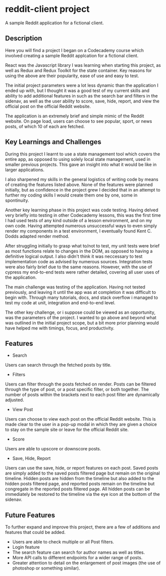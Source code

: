 # reddit-client project

A sample Reddit application for a fictional client.

## Description

Here you will find a project I began on a Codecademy course which involved creating a sample Reddit applcation for a fictional client.

React was the Javascript library I was learning when starting this project, as well as Redux and Redux Toolkit for the state container. Key reasons for using the above are their popularity, ease of use and easy to test.

The initial project parameters were a lot less dynamic than the application I ended up with, but I thought it was a good test of my current skills and ability to add additional features in such as the search bar and filters in the sidenav, as well as the user ability to score, save, hide, report, and view the official post on the official Reddit website.

The application is an extremely brief and simple mimic of the Reddit website. On page load, users can choose to see popular, sport, or news posts, of which 10 of each are fetched.

## Key Learnings and Challenges

During this project I learnt to use a state management tool which covers the entire app, as opposed to using solely local state management, used in smaller previous projects. This gave an insight into what it would be like in larger applications.

I also sharpened my skills in the general logistics of writing code by means of creating the features listed above. None of the features were planned initially, but as confidence in the project grew I decided that in an attempt to further my coding skills I would create them one by one, some in spontinuity.

Another key learning phase in this project was code testing. Having delved very briefly into testing in other Codecademy lessons, this was the first time I had used tests of any kind outside of a lesson environment, and on my own code. Having attempted numerous unsuccessful ways to even simply render my components in a test environment, I eventually found Kent C. Dodds adapted render method.

After struggling initially to grasp what to/not to test, my unit tests were brief as most functions relate to changes in the DOM, as opposed to having a definitive logical output. I also didn't think it was neccessary to test implementation code as advised by numerous sources. Integration tests were also fairly brief due to the same reasons. However, with the use of cypress my end-to-end tests were rather detailed, covering all user uses of the application.

The main challenge was testing of the application. Having not tested previously, and leaving it until the app was at completion it was difficult to begin with. Through many tutorials, docs, and stack overflow i managed to test my code at unit, integration and end-to-end level.

The other key challenge, or i suppose could be viewed as an opportunity, was the parameters of the project. I wanted to go above and beyond what was outlined in the initial project scope, but a bit more prior planning would have helped me with timings, focus, and productivity.  

## Features

- Search

Users can search through the fetched posts by title.
- Filters

Users can filter through the posts fetched on render. Posts can be filtered through the type of post, or a post specific filter, or both together. The number of posts within the brackets next to each post filter are dynamically adjusted.
- View Post

Users can choose to view each post on the official Reddit website. This is made clear to the user in a pop-up modal in which they are given a choice to stay on the sample site or leave for the official Reddit site.
- Score

Users are able to upscore or downscore posts.
- Save, Hide, Report

Users can use the save, hide, or report features on each post. Saved posts are simply added to the saved posts filtered page but remain on the original timeline. Hidden posts are hidden from the timeline but also added to the hidden posts filtered page, and reported posts remain on the timeline but congregate in the reported posts filtered page. All hidden posts can be immediately be restored to the timeline via the eye icon at the bottom of the sidenav.

## Future Features

To further expand and improve this project, there are a few of additions and features that could be added.

- Users are able to check multiple or all Post filters.
- Login feature
- The search feature can search for author names as well as titles.
- More API calls to different endpoints for a wider range of posts.
- Greater attention to detail on the enlargement of post images (the use of photoshop or something similar).
